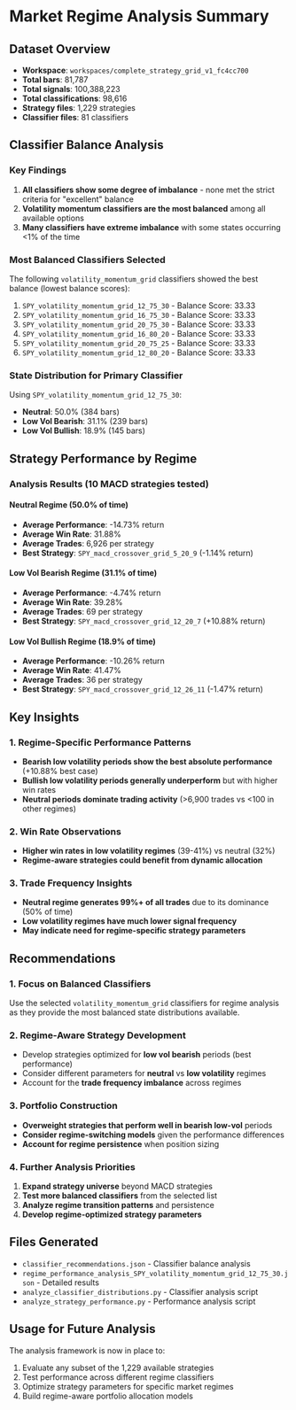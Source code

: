 # Market Regime Analysis Summary

## Dataset Overview
- **Workspace**: `workspaces/complete_strategy_grid_v1_fc4cc700`
- **Total bars**: 81,787
- **Total signals**: 100,388,223
- **Total classifications**: 98,616
- **Strategy files**: 1,229 strategies
- **Classifier files**: 81 classifiers

## Classifier Balance Analysis

### Key Findings
1. **All classifiers show some degree of imbalance** - none met the strict criteria for "excellent" balance
2. **Volatility momentum classifiers are the most balanced** among all available options
3. **Many classifiers have extreme imbalance** with some states occurring <1% of the time

### Most Balanced Classifiers Selected
The following `volatility_momentum_grid` classifiers showed the best balance (lowest balance scores):

1. `SPY_volatility_momentum_grid_12_75_30` - Balance Score: 33.33
2. `SPY_volatility_momentum_grid_16_75_30` - Balance Score: 33.33  
3. `SPY_volatility_momentum_grid_20_75_30` - Balance Score: 33.33
4. `SPY_volatility_momentum_grid_16_80_20` - Balance Score: 33.33
5. `SPY_volatility_momentum_grid_20_75_25` - Balance Score: 33.33
6. `SPY_volatility_momentum_grid_12_80_20` - Balance Score: 33.33

### State Distribution for Primary Classifier
Using `SPY_volatility_momentum_grid_12_75_30`:
- **Neutral**: 50.0% (384 bars)
- **Low Vol Bearish**: 31.1% (239 bars)  
- **Low Vol Bullish**: 18.9% (145 bars)

## Strategy Performance by Regime

### Analysis Results (10 MACD strategies tested)

#### Neutral Regime (50.0% of time)
- **Average Performance**: -14.73% return
- **Average Win Rate**: 31.88%
- **Average Trades**: 6,926 per strategy
- **Best Strategy**: `SPY_macd_crossover_grid_5_20_9` (-1.14% return)

#### Low Vol Bearish Regime (31.1% of time)  
- **Average Performance**: -4.74% return
- **Average Win Rate**: 39.28%
- **Average Trades**: 69 per strategy
- **Best Strategy**: `SPY_macd_crossover_grid_12_20_7` (+10.88% return)

#### Low Vol Bullish Regime (18.9% of time)
- **Average Performance**: -10.26% return  
- **Average Win Rate**: 41.47%
- **Average Trades**: 36 per strategy
- **Best Strategy**: `SPY_macd_crossover_grid_12_26_11` (-1.47% return)

## Key Insights

### 1. Regime-Specific Performance Patterns
- **Bearish low volatility periods show the best absolute performance** (+10.88% best case)
- **Bullish low volatility periods generally underperform** but with higher win rates
- **Neutral periods dominate trading activity** (>6,900 trades vs <100 in other regimes)

### 2. Win Rate Observations
- **Higher win rates in low volatility regimes** (39-41%) vs neutral (32%)
- **Regime-aware strategies could benefit from dynamic allocation**

### 3. Trade Frequency Insights
- **Neutral regime generates 99%+ of all trades** due to its dominance (50% of time)
- **Low volatility regimes have much lower signal frequency**
- **May indicate need for regime-specific strategy parameters**

## Recommendations

### 1. Focus on Balanced Classifiers
Use the selected `volatility_momentum_grid` classifiers for regime analysis as they provide the most balanced state distributions available.

### 2. Regime-Aware Strategy Development
- Develop strategies optimized for **low vol bearish** periods (best performance)
- Consider different parameters for **neutral** vs **low volatility** regimes
- Account for the **trade frequency imbalance** across regimes

### 3. Portfolio Construction
- **Overweight strategies that perform well in bearish low-vol** periods
- **Consider regime-switching models** given the performance differences
- **Account for regime persistence** when position sizing

### 4. Further Analysis Priorities
1. **Expand strategy universe** beyond MACD strategies
2. **Test more balanced classifiers** from the selected list
3. **Analyze regime transition patterns** and persistence
4. **Develop regime-optimized strategy parameters**

## Files Generated
- `classifier_recommendations.json` - Classifier balance analysis
- `regime_performance_analysis_SPY_volatility_momentum_grid_12_75_30.json` - Detailed results
- `analyze_classifier_distributions.py` - Classifier analysis script
- `analyze_strategy_performance.py` - Performance analysis script

## Usage for Future Analysis
The analysis framework is now in place to:
1. Evaluate any subset of the 1,229 available strategies
2. Test performance across different regime classifiers
3. Optimize strategy parameters for specific market regimes
4. Build regime-aware portfolio allocation models